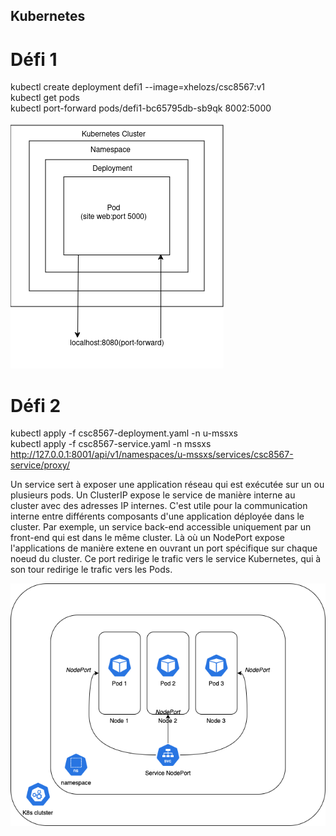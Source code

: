 ## Kubernetes

# Défi 1

kubectl create deployment defi1 --image=xhelozs/csc8567:v1  
kubectl get pods  
kubectl port-forward pods/defi1-bc65795db-sb9qk 8002:5000  

<img src="https://github.com/Shazbg/Antivol/blob/main/defi1/Schema_defi_1.png?raw=true" alt="Défi 1">

# Défi 2

kubectl apply -f csc8567-deployment.yaml -n u-mssxs  
kubectl apply -f csc8567-service.yaml -n mssxs  
http://127.0.0.1:8001/api/v1/namespaces/u-mssxs/services/csc8567-service/proxy/    

Un service sert à exposer une application réseau qui est exécutée sur un ou plusieurs pods. Un ClusterIP expose le service de manière interne au cluster avec des adresses IP internes. C'est utile pour la communication interne entre différents composants d'une application déployée dans le cluster. Par exemple, un service back-end accessible uniquement par un front-end qui est dans le même cluster. Là où un NodePort expose l'applications de manière extene en ouvrant un port spécifique sur chaque noeud du cluster. Ce port redirige le trafic vers le service Kubernetes, qui à son tour redirige le trafic vers les Pods.

<img src="https://github.com/Shazbg/Antivol/blob/main/Shazir/defi2.drawio.png?raw=true">